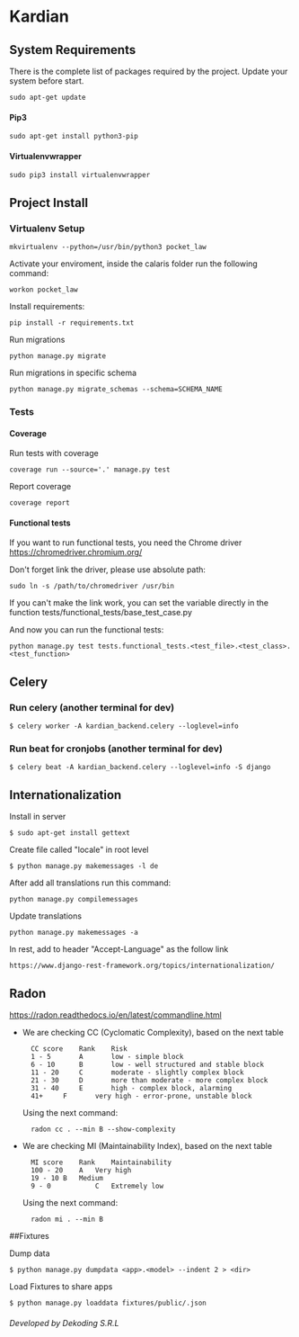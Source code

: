 # Kardian

## System Requirements
There is the complete list of packages required by the project. Update your system before start.

    sudo apt-get update

#### Pip3
    
    sudo apt-get install python3-pip
    
#### Virtualenvwrapper
    
    sudo pip3 install virtualenvwrapper

## Project Install

### Virtualenv Setup
    
    mkvirtualenv --python=/usr/bin/python3 pocket_law
    
Activate your enviroment, inside the calaris folder run the following command:

    workon pocket_law
    
Install requirements:
    
    pip install -r requirements.txt


Run migrations
    
    python manage.py migrate

Run migrations in specific schema
    
    python manage.py migrate_schemas --schema=SCHEMA_NAME

### Tests

#### Coverage
Run tests with coverage

    coverage run --source='.' manage.py test

Report coverage

    coverage report

#### Functional tests

If you want to run functional tests, you need the Chrome driver https://chromedriver.chromium.org/

Don't forget link the driver, please use absolute path:

    sudo ln -s /path/to/chromedriver /usr/bin

If you can't make the link work, you can set the variable directly in the function tests/functional_tests/base_test_case.py

And now you can run the functional tests:

    python manage.py test tests.functional_tests.<test_file>.<test_class>.<test_function>

## Celery
    
### Run celery (another terminal for dev)

    $ celery worker -A kardian_backend.celery --loglevel=info
    
### Run beat for cronjobs (another terminal for dev)

    $ celery beat -A kardian_backend.celery --loglevel=info -S django

## Internationalization

Install in server

    $ sudo apt-get install gettext

Create file called "locale" in root level

    $ python manage.py makemessages -l de
    
After add all translations run this command:

    python manage.py compilemessages
   
Update translations

    python manage.py makemessages -a  
    
In rest, add to header "Accept-Language" as the follow link
    
    https://www.django-rest-framework.org/topics/internationalization/


## Radon

https://radon.readthedocs.io/en/latest/commandline.html

- We are checking CC (Cyclomatic Complexity), based on the next table

        CC score    Rank    Risk
        1 - 5	    A       low - simple block
        6 - 10	    B       low - well structured and stable block
        11 - 20	    C       moderate - slightly complex block
        21 - 30	    D       more than moderate - more complex block
        31 - 40	    E       high - complex block, alarming
        41+	    F       very high - error-prone, unstable block

    Using the next command:
    
        radon cc . --min B --show-complexity


- We are checking MI (Maintainability Index), based on the next table

        MI score	Rank	Maintainability
        100 - 20	A	Very high
        19 - 10	B	Medium
        9 - 0	        C	Extremely low

    Using the next command:
    
        radon mi . --min B


##Fixtures

Dump data

    $ python manage.py dumpdata <app>.<model> --indent 2 > <dir>

Load Fixtures to share apps

    $ python manage.py loaddata fixtures/public/.json


###### Developed by Dekoding S.R.L
